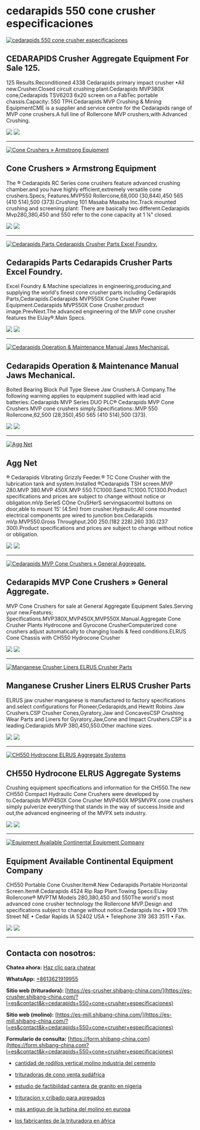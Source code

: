 # cedarapids 550 cone crusher especificaciones

<a href="https://swt.shibang-china.com/?l=es&img&k=cedarapids+550+cone+crusher+especificaciones" target="_blank">![cedarapids 550 cone crusher especificaciones](http://static.shibang-china.com/all-800x300/747.jpg)</a>

## CEDARAPIDS Crusher Aggregate Equipment For Sale 125.
125 Results.Reconditioned 4338 Cedarapids primary impact crusher •All new.Crusher.Closed circuit crushing plant.Cedarapids MVP380X cone,Cedarapids TSV6203 6x20 screen on a FabTec portable chassis.Capacity: 550 TPH.Cedarapids MVP Crushing &amp; Mining EquipmentCME is a supplier and service centre for the Cedarapids range of MVP cone crushers.A full line of Rollercone MVP crushers,with Advanced Crushing.


<a href="https://whatsapp.shibangsoft.com/WhatsApp.php" target="_blank" title="WhatsApp">![](http://static.shibang-china.com/icon/whatsapp.png)</a> <a href="https://swt.shibang-china.com/?l=es&icon&k=cedarapids+550+cone+crusher+especificaciones" target="_blank">![](http://static.shibang-china.com/icon/chat-es.png)</a>

---

<a href="https://swt.shibang-china.com/?l=es&img&k=cedarapids+550+cone+crusher+especificaciones" target="_blank">![Cone Crushers » Armstrong Equipment](http://static.shibang-china.com/all-800x300/933.jpg)</a>

## Cone Crushers » Armstrong Equipment
The ® Cedarapids RC Series cone crushers feature advanced crushing chamber.and you have highly efficient,extremely versatile cone crushers.Specs; Features.MVP550 Rollercone,68,000 (30,844),450 565 (410 514),500 (373).Crushing 101 Masaba Masaba Inc.Track mounted crushing and screening plant: There are basically two different.Cedarapids Mvp280,380,450 and 550 refer to the cone capacity at 1 ¼" closed.


<a href="https://whatsapp.shibangsoft.com/WhatsApp.php" target="_blank" title="WhatsApp">![](http://static.shibang-china.com/icon/whatsapp.png)</a> <a href="https://swt.shibang-china.com/?l=es&icon&k=cedarapids+550+cone+crusher+especificaciones" target="_blank">![](http://static.shibang-china.com/icon/chat-es.png)</a>

---

<a href="https://swt.shibang-china.com/?l=es&img&k=cedarapids+550+cone+crusher+especificaciones" target="_blank">![Cedarapids Parts Cedarapids Crusher Parts Excel Foundry.](http://static.shibang-china.com/all-800x300/1275.jpg)</a>

## Cedarapids Parts Cedarapids Crusher Parts Excel Foundry.
Excel Foundry &amp; Machine specializes in engineering,producing,and supplying the world&#39;s finest cone crusher parts including Cedarapids Parts,Cedarapids.Cedarapids MVP550X Cone Crusher Power Equipment.Cedarapids MVP550X Cone Crusher.product image.PrevNext.The advanced engineering of the MVP cone crusher features the ElJay®.Main Specs.


<a href="https://whatsapp.shibangsoft.com/WhatsApp.php" target="_blank" title="WhatsApp">![](http://static.shibang-china.com/icon/whatsapp.png)</a> <a href="https://swt.shibang-china.com/?l=es&icon&k=cedarapids+550+cone+crusher+especificaciones" target="_blank">![](http://static.shibang-china.com/icon/chat-es.png)</a>

---

<a href="https://swt.shibang-china.com/?l=es&img&k=cedarapids+550+cone+crusher+especificaciones" target="_blank">![Cedarapids Operation &amp; Maintenance Manual Jaws Mechanical.](http://static.shibang-china.com/all-800x300/971.jpg)</a>

## Cedarapids Operation &amp; Maintenance Manual Jaws Mechanical.
Bolted Bearing Block Pull Type Sleeve Jaw Crushers.A Company.The following warning applies to equipment supplied with lead acid batteries:.Cedarapids MVP Series DUO PLC® Cedarapids MVP Cone Crushers MVP cone crushers simply.Specifications:.MVP 550 Rollercone,62,500 (28,350),450 565 (410 514),500 (373).


<a href="https://whatsapp.shibangsoft.com/WhatsApp.php" target="_blank" title="WhatsApp">![](http://static.shibang-china.com/icon/whatsapp.png)</a> <a href="https://swt.shibang-china.com/?l=es&icon&k=cedarapids+550+cone+crusher+especificaciones" target="_blank">![](http://static.shibang-china.com/icon/chat-es.png)</a>

---

<a href="https://swt.shibang-china.com/?l=es&img&k=cedarapids+550+cone+crusher+especificaciones" target="_blank">![Agg Net](http://static.shibang-china.com/all-800x300/1486.jpg)</a>

## Agg Net
® Cedarapids Vibrating Grizzly Feeder.® TC Cone Crusher with the lubrication tank and system.Installed ®Cedarapids TSH screen.MVP 280.MVP 380.MVP 450X.MVP 550.TC1000.Sand.TC1000.TC1300.Product specifications and prices are subject to change without notice or obligation.mVp SerieS COne CruSHerS servingsacontrol buttons on door,able to mount 15&#39; (4.5m) from crusher.Hydraulic.All cone mounted electrical components pre wired to junction box.Cedarapids mVp.MVP550.Gross Throughput.200 250.(182 228).260 330.(237 300).Product specifications and prices are subject to change without notice or obligation.


<a href="https://whatsapp.shibangsoft.com/WhatsApp.php" target="_blank" title="WhatsApp">![](http://static.shibang-china.com/icon/whatsapp.png)</a> <a href="https://swt.shibang-china.com/?l=es&icon&k=cedarapids+550+cone+crusher+especificaciones" target="_blank">![](http://static.shibang-china.com/icon/chat-es.png)</a>

---

<a href="https://swt.shibang-china.com/?l=es&img&k=cedarapids+550+cone+crusher+especificaciones" target="_blank">![Cedarapids MVP Cone Crushers » General Aggregate.](http://static.shibang-china.com/all-800x300/66.jpg)</a>

## Cedarapids MVP Cone Crushers » General Aggregate.
MVP Cone Crushers for sale at General Aggregate Equipment Sales.Serving your new.Features; Specifications.MVP380X,MVP450X,MVP550X.Manual.Aggregate Cone Crusher Plants Hydrocone and Gyrocone CrusherComputerized cone crushers adjust automatically to changing loads &amp; feed conditions.ELRUS Cone Chassis with CH550 Hydrocone Crusher


<a href="https://whatsapp.shibangsoft.com/WhatsApp.php" target="_blank" title="WhatsApp">![](http://static.shibang-china.com/icon/whatsapp.png)</a> <a href="https://swt.shibang-china.com/?l=es&icon&k=cedarapids+550+cone+crusher+especificaciones" target="_blank">![](http://static.shibang-china.com/icon/chat-es.png)</a>

---

<a href="https://swt.shibang-china.com/?l=es&img&k=cedarapids+550+cone+crusher+especificaciones" target="_blank">![Manganese Crusher Liners ELRUS Crusher Parts](http://static.shibang-china.com/all-800x300/165.jpg)</a>

## Manganese Crusher Liners ELRUS Crusher Parts
ELRUS jaw crusher manganese is manufactured to factory specifications and.select configurations for Pioneer,Cedarapids,and Hewitt Robins Jaw Crushers.CSP Crusher Cones,Gyratory,Jaw and ConcavesCSP Crushing Wear Parts and Liners for Gyratory,Jaw,Cone and Impact Crushers.CSP is a leading.Cedarapids MVP 380,450,550.Other machine sizes.


<a href="https://whatsapp.shibangsoft.com/WhatsApp.php" target="_blank" title="WhatsApp">![](http://static.shibang-china.com/icon/whatsapp.png)</a> <a href="https://swt.shibang-china.com/?l=es&icon&k=cedarapids+550+cone+crusher+especificaciones" target="_blank">![](http://static.shibang-china.com/icon/chat-es.png)</a>

---

<a href="https://swt.shibang-china.com/?l=es&img&k=cedarapids+550+cone+crusher+especificaciones" target="_blank">![CH550 Hydrocone ELRUS Aggregate Systems](http://static.shibang-china.com/all-800x300/1062.jpg)</a>

## CH550 Hydrocone ELRUS Aggregate Systems
Crushing equipment specifications and information for the CH550.The new CH550 Compact Hydraulic Cone Crushers were developed by to.Cedarapids MVP450X Cone Crusher MVP450X MPSMVPX cone crushers simply pulverize everything that stands in the way of success.Inside and out,the advanced engineering of the MVPX sets industry.


<a href="https://whatsapp.shibangsoft.com/WhatsApp.php" target="_blank" title="WhatsApp">![](http://static.shibang-china.com/icon/whatsapp.png)</a> <a href="https://swt.shibang-china.com/?l=es&icon&k=cedarapids+550+cone+crusher+especificaciones" target="_blank">![](http://static.shibang-china.com/icon/chat-es.png)</a>

---

<a href="https://swt.shibang-china.com/?l=es&img&k=cedarapids+550+cone+crusher+especificaciones" target="_blank">![Equipment Available Continental Equipment Company](http://static.shibang-china.com/all-800x300/796.jpg)</a>

## Equipment Available Continental Equipment Company
CH550 Portable Cone Crusher.Item#.New Cedarapids Portable Horizontal Screen.Item#.Cedarapids 4524 Rip Rap Plant.Towing Specs:ElJay Rollercone® MVPTM Models 280,380,450 and 550The world&#39;s most advanced cone crusher technology the Rollercone MVP.Design and specifications subject to change without notice.Cedarapids Inc • 909 17th Street NE • Cedar Rapids IA 52402 USA • Telephone 319 363 3511 • Fax.


<a href="https://whatsapp.shibangsoft.com/WhatsApp.php" target="_blank" title="WhatsApp">![](http://static.shibang-china.com/icon/whatsapp.png)</a> <a href="https://swt.shibang-china.com/?l=es&icon&k=cedarapids+550+cone+crusher+especificaciones" target="_blank">![](http://static.shibang-china.com/icon/chat-es.png)</a>

---
## Contacta con nosotros:

**Chatea ahora:** [Haz clic para chatear](https://swt.shibang-china.com?l=es&contact&k=cedarapids+550+cone+crusher+especificaciones)

**WhatsApp:**  [+8613621919955](https://whatsapp.shibangsoft.com/WhatsApp.php)

**Sitio web (trituradora):** [https://es-crusher.shibang-china.com/](https://es-crusher.shibang-china.com/?l=es&contact&k=cedarapids+550+cone+crusher+especificaciones)

**Sitio web (molino):** [https://es-mill.shibang-china.com/](https://es-mill.shibang-china.com/?l=es&contact&k=cedarapids+550+cone+crusher+especificaciones)

**Formulario de consulta:** [https://form.shibang-china.com](https://form.shibang-china.com?l=es&contact&k=cedarapids+550+cone+crusher+especificaciones)

* [cantidad de rodillos vertical molino industria del cemento](../19/cantidad%20de%20rodillos%20vertical%20molino%20industria%20del%20cemento.md)

* [trituradoras de cono venta sudáfrica](../19/trituradoras%20de%20cono%20venta%20sud%C3%A1frica.md)

* [estudio de factibilidad cantera de granito en nigeria](../16/estudio%20de%20factibilidad%20cantera%20de%20granito%20en%20nigeria.md)

* [trituracion y cribado para agregados](../16/trituracion%20y%20cribado%20para%20agregados.md)

* [más antiguo de la turbina del molino en europa](../20/m%C3%A1s%20antiguo%20de%20la%20turbina%20del%20molino%20en%20europa.md)

* [los fabricantes de la trituradora en áfrica](../19/los%20fabricantes%20de%20la%20trituradora%20en%20%C3%A1frica.md)
